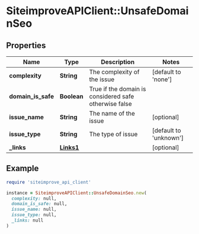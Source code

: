 # SiteimproveAPIClient::UnsafeDomainSeo

## Properties

| Name | Type | Description | Notes |
| ---- | ---- | ----------- | ----- |
| **complexity** | **String** | The complexity of the issue | [default to &#39;none&#39;] |
| **domain_is_safe** | **Boolean** | True if the domain is considered safe otherwise false |  |
| **issue_name** | **String** | The name of the issue | [optional] |
| **issue_type** | **String** | The type of issue | [default to &#39;unknown&#39;] |
| **_links** | [**Links1**](Links1.md) |  | [optional] |

## Example

```ruby
require 'siteimprove_api_client'

instance = SiteimproveAPIClient::UnsafeDomainSeo.new(
  complexity: null,
  domain_is_safe: null,
  issue_name: null,
  issue_type: null,
  _links: null
)
```

